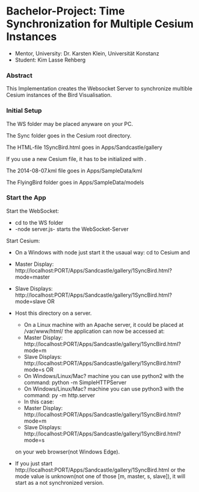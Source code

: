 # Bachelor-Project: Time Synchronization for Multiple Cesium Instances
* Mentor, University: Dr. Karsten Klein, Universität Konstanz
* Student: Kim Lasse Rehberg


###  Abstract
This Implementation creates the Websocket Server to synchronize multible Cesium instances of the Bird Visualisation.

### Initial Setup

The WS folder may be placed anyware on your PC.

The Sync folder goes in the Cesium root directory. 

The HTML-file 1SyncBird.html goes in Apps/Sandcastle/gallery

If you use a new Cesium file, it has to be initialized with <npm install>.

The 2014-08-07.kml file goes in Apps/SampleData/kml

The FlyingBird folder goes in Apps/SampleData/models


### Start the App

Start the WebSocket:
* cd to the WS folder
* -node server.js- starts the WebSocket-Server

Start Cesium:

  * On a Windows with node just start it the usaual way: cd to Cesium and <node server.js>
  * Master Display: http://localhost:PORT/Apps/Sandcastle/gallery/1SyncBird.html?mode=master
  * Slave Displays: http://localhost:PORT/Apps/Sandcastle/gallery/1SyncBird.html?mode=slave
OR
* Host this directory on a server.
  * On a Linux machine with an Apache server, it could be placed at /var/www/html/ the application can now be accessed at:
  * Master Display: http://localhost:PORT/Apps/Sandcastle/gallery/1SyncBird.html?mode=m
  * Slave Displays: http://localhost:PORT/Apps/Sandcastle/gallery/1SyncBird.html?mode=s
OR
  * On Windows/Linux/Mac? machine you can use python2 with the command: python -m SimpleHTTPServer <port>
  * On Windows/Linux/Mac? machine you can use python3 with the command: py -m http.server <port>
  * In this case:
   * Master Display: http://localhost:PORT/Apps/Sandcastle/gallery/1SyncBird.html?mode=m
   * Slave Displays: http://localhost:PORT/Apps/Sandcastle/gallery/1SyncBird.html?mode=s

  on your web browser(not Windows Edge).

* If you just start http://localhost:PORT/Apps/Sandcastle/gallery/1SyncBird.html or the mode value is unknown(not one of those [m, master, s, slave]), it will start as a not synchronized version.





